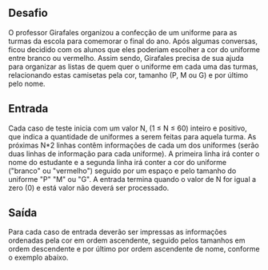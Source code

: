## Desafio

O professor Girafales organizou a confecção de um uniforme para as turmas da
escola para comemorar o final do ano. Após algumas conversas, ficou decidido
com os alunos que eles poderiam escolher a cor do uniforme entre branco ou
vermelho. Assim sendo, Girafales precisa de sua ajuda para organizar as listas
de quem quer o uniforme em cada uma das turmas, relacionando estas camisetas
pela cor, tamanho (P, M ou G) e por último pelo nome.

## Entrada

Cada caso de teste inicia com um valor N, (1 ≤ N ≤ 60) inteiro e positivo,
que indica a quantidade de uniformes a serem feitas para aquela turma. As
próximas N*2 linhas contêm informações de cada um dos uniformes (serão duas
linhas de informação para cada uniforme). A primeira linha irá conter o
nome do estudante e a segunda linha irá conter a cor do uniforme ("branco"
ou "vermelho") seguido por um espaço e pelo tamanho do uniforme "P" "M" ou
"G". A entrada termina quando o valor de N for igual a zero (0) e está valor
não deverá ser processado.

## Saída

Para cada caso de entrada deverão ser impressas as informações ordenadas pela
cor em ordem ascendente, seguido pelos tamanhos em ordem descendente e por
último por ordem ascendente de nome, conforme o exemplo abaixo. 

